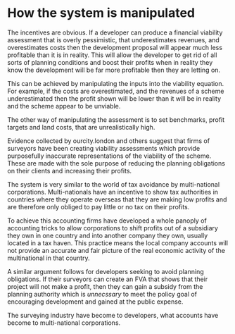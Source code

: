 # How the system is manipulated

The incentives are obvious. If a developer can produce a financial viability assessment that is overly pessimistic, that underestimates revenues, and overestimates costs then the development proposal will appear much less profitable than it is in reality. This will allow the developer to get rid of all sorts of planning conditions and boost their profits when in reality they know the development will be far more profitable then they are letting on. 

This can be achieved by manipulating the inputs into the viability equation. For example, if the costs are overestimated, and the revenues of a scheme underestimated then the profit shown will be lower than it will be in reality and the scheme appear to be unviable. 

The other way of manipulating the assessment is to set benchmarks, profit targets and land costs, that are unrealistically high. 

Evidence collected by ourcity.london and others suggest that firms of surveyors have been creating viability assessments which provide purposefully inaccurate representations of the viability of the scheme. These are made with the sole purpose of reducing the planning obligations on their clients and increasing their profits. 

The system is very similar to the world of tax avoidance by multi-national corporations. Multi-nationals have an incentive to show tax authorities in countries where they operate overseas that they are making low profits and are therefore only obliged to pay little or no tax on their profits.  

To achieve this accounting firms have developed a whole panoply of accounting tricks to allow corporations to shift profits out of a subsidiary they own in one country and into another company they own, usually located in a tax haven. This practice means the local company accounts will not provide an accurate and fair picture of the real economic activity of the multinational in that country. 

A similar argument follows for developers seeking to avoid planning obligations. If their surveyors can create an FVA that shows that their project will not make a profit, then they can gain a subsidy from the planning authority which is *unnecssary* to meet the policy goal of encouraging development and gained at the public expense. 

The surveying industry have become to developers, what accounts have become to multi-national corporations. 
